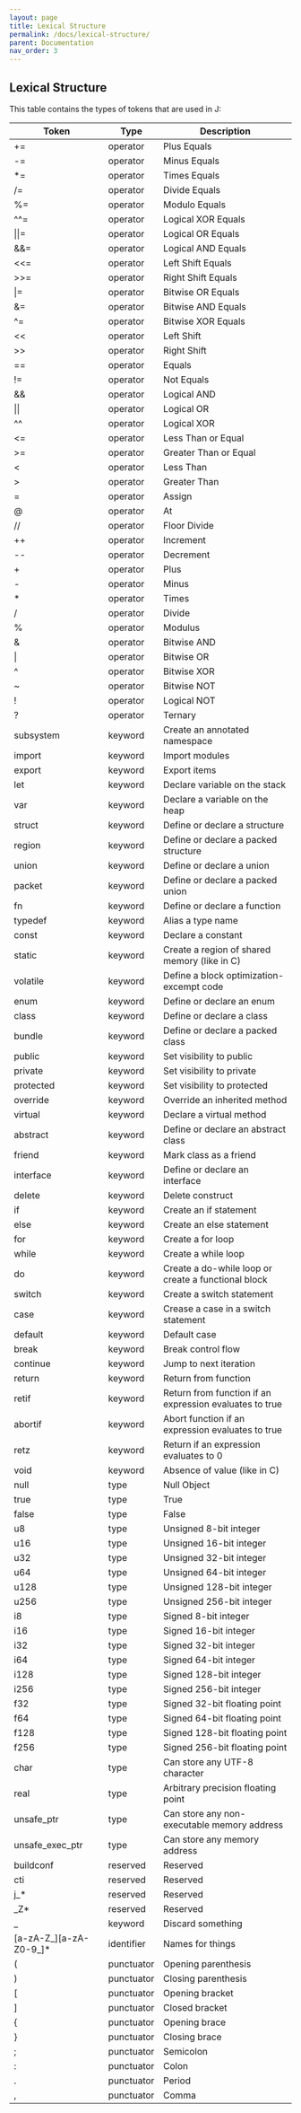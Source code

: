 ```yaml
---
layout: page
title: Lexical Structure
permalink: /docs/lexical-structure/
parent: Documentation
nav_order: 3
---
```


Lexical Structure
---

This table contains the types of tokens that are used in J:

| Token | Type | Description |
| ---- | ---- | ---- |
| += | operator | Plus Equals |
| -= | operator | Minus Equals |
| \*= | operator | Times Equals |
| /= | operator | Divide Equals |
| %= | operator | Modulo Equals |
| ^^= | operator | Logical XOR Equals |
| \|\|= | operator | Logical OR Equals |
| &&= | operator | Logical AND Equals |
| <<= | operator | Left Shift Equals |
| >>= | operator | Right Shift Equals |
| \|= | operator | Bitwise OR Equals |
| &= | operator | Bitwise AND Equals |
| ^= | operator | Bitwise XOR Equals |
| << | operator | Left Shift |
| >> | operator | Right Shift |
| == | operator | Equals |
| != | operator | Not Equals |
| && | operator | Logical AND |
| \|\| | operator | Logical OR |
| ^^ | operator | Logical XOR |
| <= | operator | Less Than or Equal |
| >= | operator | Greater Than or Equal |
| < | operator | Less Than |
| > | operator | Greater Than |
| = | operator | Assign |
| @ | operator | At |
| // | operator | Floor Divide |
| ++ | operator | Increment |
| -- | operator | Decrement |
| + | operator | Plus |
| - | operator | Minus |
| \* | operator | Times |
| / | operator | Divide |
| % | operator | Modulus |
| & | operator | Bitwise AND |
| \| | operator | Bitwise OR |
| ^ | operator | Bitwise XOR |
| ~ | operator | Bitwise NOT |
| ! | operator | Logical NOT |
| ? | operator | Ternary |
| subsystem | keyword | Create an annotated namespace |
| import | keyword | Import modules |
| export | keyword | Export items |
| let | keyword | Declare variable on the stack |
| var | keyword | Declare a variable on the heap |
| struct | keyword | Define or declare a structure |
| region | keyword | Define or declare a packed structure |
| union | keyword | Define or declare a union |
| packet | keyword | Define or declare a packed union |
| fn | keyword | Define or declare a function |
| typedef | keyword | Alias a type name |
| const | keyword | Declare a constant |
| static | keyword | Create a region of shared memory (like in C) |
| volatile | keyword | Define a block optimization-excempt code |
| enum | keyword | Define or declare an enum |
| class | keyword | Define or declare a class |
| bundle | keyword | Define or declare a packed class |
| public | keyword | Set visibility to public |
| private | keyword | Set visibility to private |
| protected | keyword | Set visibility to protected |
| override | keyword | Override an inherited method |
| virtual | keyword | Declare a virtual method |
| abstract | keyword | Define or declare an abstract class |
| friend | keyword | Mark class as a friend |
| interface | keyword | Define or declare an interface |
| delete | keyword | Delete construct |
| if | keyword | Create an if statement |
| else | keyword | Create an else statement |
| for | keyword | Create a for loop |
| while | keyword | Create a while loop |
| do | keyword | Create a do-while loop or create a functional block |
| switch | keyword | Create a switch statement |
| case | keyword | Crease a case in a switch statement |
| default | keyword | Default case |
| break | keyword | Break control flow |
| continue | keyword | Jump to next iteration |
| return | keyword | Return from function |
| retif | keyword | Return from function if an expression evaluates to true |
| abortif | keyword | Abort function if an expression evaluates to true |
| retz | keyword | Return if an expression evaluates to 0 |
| void | keyword | Absence of value (like in C) |
| null | type | Null Object |
| true | type | True |
| false | type | False |
| u8 | type | Unsigned 8-bit integer |
| u16 | type | Unsigned 16-bit integer |
| u32 | type | Unsigned 32-bit integer |
| u64 | type | Unsigned 64-bit integer |
| u128 | type | Unsigned 128-bit integer |
| u256 | type | Unsigned 256-bit integer |
| i8 | type | Signed 8-bit integer |
| i16 | type | Signed 16-bit integer |
| i32 | type | Signed 32-bit integer |
| i64 | type | Signed 64-bit integer |
| i128 | type | Signed 128-bit integer |
| i256 | type | Signed 256-bit integer |
| f32 | type | Signed 32-bit floating point |
| f64 | type | Signed 64-bit floating point |
| f128 | type | Signed 128-bit floating point |
| f256 | type | Signed 256-bit floating point |
| char | type | Can store any UTF-8 character |
| real | type | Arbitrary precision floating point |
| unsafe_ptr | type | Can store any non-executable memory address |
| unsafe_exec_ptr | type | Can store any memory address |
| buildconf | reserved | Reserved |
| cti | reserved | Reserved |
| j_* | reserved | Reserved |
| _Z* | reserved | Reserved |
| _ | keyword | Discard something |
| \[a-zA-Z_]\[a-zA-Z0-9_]* | identifier | Names for things |
| ( | punctuator | Opening parenthesis |
| ) | punctuator | Closing  parenthesis |
| \[ | punctuator | Opening bracket |
| ] | punctuator | Closed bracket |
| { | punctuator | Opening brace |
| } | punctuator | Closing brace |
| ; | punctuator | Semicolon |
| : | punctuator | Colon |
| . | punctuator | Period |
| , | punctuator | Comma |
